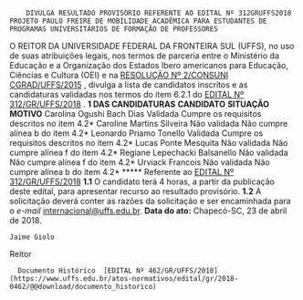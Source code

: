         DIVULGA RESULTADO PROVISÓRIO REFERENTE AO EDITAL Nº 312GRUFFS2018 PROJETO PAULO FREIRE DE MOBILIDADE ACADÊMICA PARA ESTUDANTES DE PROGRAMAS UNIVERSITÁRIOS DE FORMAÇÃO DE PROFESSORES  

 O REITOR DA UNIVERSIDADE FEDERAL DA FRONTEIRA SUL (UFFS), no uso de suas atribuições legais, nos termos de parceria entre o Ministério da Educação e a Organização dos Estados Ibero americanos para Educação, Ciências e Cultura (OEI) e na [RESOLUÇÃO Nº 2/CONSUNI CGRAD/UFFS/2015](https://www.uffs.edu.br/atos-normativos/resolucao/consunicgrad/2015-0002)  , divulga a lista de candidatos inscritos e as candidaturas validadas nos termos do item 6.2.1 do [EDITAL Nº 312/GR/UFFS/2018](https://www.uffs.edu.br/atos-normativos/edital/gr/2018-0312)  .  **1 DAS CANDIDATURAS**      **CANDIDATO**    **SITUAÇÃO**    **MOTIVO**      Carolina Ogushi Bach Dias   Validada   Cumpre os requisitos descritos no item 4.2*     Caroline Martins Silveira   Não validada   Não cumpre alínea b do item 4.2*     Leonardo Priamo Tonello   Validada   Cumpre os requisitos descritos no item 4.2*     Lucas Ponte Mesquita   Não validada   Não cumpre alínea f do item 4.2*     Regiane Lepechacki Balsanello   Não validada   Não cumpre alínea f do item 4.2*     Urviack Francois   Não validada   Não cumpre alínea b do item 4.2*     ***** Referente ao [EDITAL Nº 312/GR/UFFS/2018](https://www.uffs.edu.br/atos-normativos/edital/gr/2018-0312)  **1.1** O candidato terá 4 horas, a partir da publicação deste edital, para apresentar recurso ao resultado provisório. **1.2** A solicitação deverá conter as razões da solicitação e ser encaminhada para o *e-mail* internacional@uffs.edu.br.      **Data do ato:** Chapecó-SC, 23 de abril de 2018.   
 

    Jaime Giolo   
 Reitor 

      Documento Histórico  [EDITAL Nº 462/GR/UFFS/2018](https://www.uffs.edu.br/atos-normativos/edital/gr/2018-0462/@@download/documento_historico)     
      